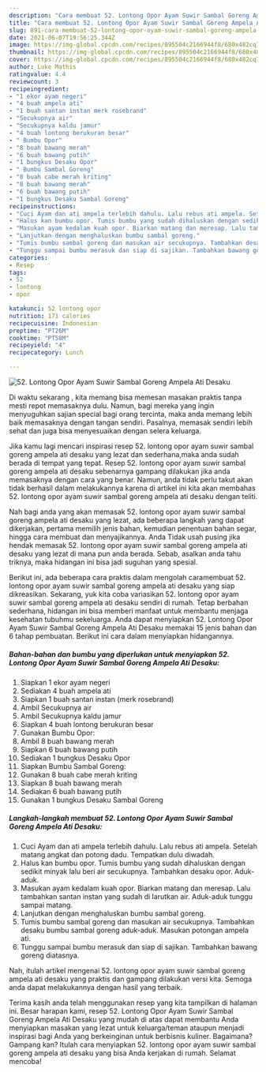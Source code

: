 ```yaml
---
description: "Cara membuat 52. Lontong Opor Ayam Suwir Sambal Goreng Ampela Ati Desaku yang enak Untuk Jualan"
title: "Cara membuat 52. Lontong Opor Ayam Suwir Sambal Goreng Ampela Ati Desaku yang enak Untuk Jualan"
slug: 891-cara-membuat-52-lontong-opor-ayam-suwir-sambal-goreng-ampela-ati-desaku-yang-enak-untuk-jualan
date: 2021-06-07T19:56:25.344Z
image: https://img-global.cpcdn.com/recipes/895504c2166944f8/680x482cq70/52-lontong-opor-ayam-suwir-sambal-goreng-ampela-ati-desaku-foto-resep-utama.jpg
thumbnail: https://img-global.cpcdn.com/recipes/895504c2166944f8/680x482cq70/52-lontong-opor-ayam-suwir-sambal-goreng-ampela-ati-desaku-foto-resep-utama.jpg
cover: https://img-global.cpcdn.com/recipes/895504c2166944f8/680x482cq70/52-lontong-opor-ayam-suwir-sambal-goreng-ampela-ati-desaku-foto-resep-utama.jpg
author: Luke Mathis
ratingvalue: 4.4
reviewcount: 3
recipeingredient:
- "1 ekor ayam negeri"
- "4 buah ampela ati"
- "1 buah santan instan merk rosebrand"
- "Secukupnya air"
- "Secukupnya kaldu jamur"
- "4 buah lontong berukuran besar"
- " Bumbu Opor"
- "8 buah bawang merah"
- "6 buah bawang putih"
- "1 bungkus Desaku Opor"
- " Bumbu Sambal Goreng"
- "8 buah cabe merah kriting"
- "8 buah bawang merah"
- "6 buah bawang putih"
- "1 bungkus Desaku Sambal Goreng"
recipeinstructions:
- "Cuci Ayam dan ati ampela terlebih dahulu. Lalu rebus ati ampela. Setelah matang angkat dan potong dadu. Tempatkan dulu diwadah."
- "Halus kan bumbu opor. Tumis bumbu yang sudah dihaluskan dengan sedikit minyak lalu beri air secukupnya. Tambahkan desaku opor. Aduk-aduk."
- "Masukan ayam kedalam kuah opor. Biarkan matang dan meresap. Lalu tambahkan santan instan yang sudah di larutkan air. Aduk-aduk tunggu sampai matang."
- "Lanjutkan dengan menghaluskan bumbu sambal goreng."
- "Tumis bumbu sambal goreng dan masukan air secukupnya. Tambahkan desaku bumbu sambal goreng aduk-aduk. Masukan potongan ampela ati."
- "Tunggu sampai bumbu merasuk dan siap di sajikan. Tambahkan bawang goreng diatasnya."
categories:
- Resep
tags:
- 52
- lontong
- opor

katakunci: 52 lontong opor 
nutrition: 171 calories
recipecuisine: Indonesian
preptime: "PT26M"
cooktime: "PT58M"
recipeyield: "4"
recipecategory: Lunch

---
```



![52. Lontong Opor Ayam Suwir Sambal Goreng Ampela Ati Desaku](https://img-global.cpcdn.com/recipes/895504c2166944f8/680x482cq70/52-lontong-opor-ayam-suwir-sambal-goreng-ampela-ati-desaku-foto-resep-utama.jpg)

Di waktu  sekarang , kita memang bisa memesan masakan praktis tanpa mesti repot memasaknya dulu. Namun, bagi mereka yang ingin menyuguhkan sajian special bagi orang tercinta, maka anda memang lebih baik memasaknya dengan tangan sendiri. Pasalnya, memasak sendiri lebih sehat dan juga bisa menyesuaikan dengan selera keluarga.

Jika kamu lagi mencari inspirasi resep 52. lontong opor ayam suwir sambal goreng ampela ati desaku yang lezat dan sederhana,maka anda sudah berada di tempat yang tepat. Resep 52. lontong opor ayam suwir sambal goreng ampela ati desaku  sebenarnya gampang dilakukan jika anda memasaknya dengan cara yang benar. Namun, anda tidak perlu takut akan tidak berhasil dalam melakukannya 
karena di artikel ini kita akan membahas 52. lontong opor ayam suwir sambal goreng ampela ati desaku dengan teliti.  



Nah bagi anda yang akan memasak 52. lontong opor ayam suwir sambal goreng ampela ati desaku yang lezat, ada beberapa langkah yang dapat dikerjakan, pertama memilih jenis bahan, kemudian penentuan bahan segar, hingga cara membuat dan menyajikannya. Anda Tidak usah pusing jika hendak memasak 52. lontong opor ayam suwir sambal goreng ampela ati desaku yang lezat di mana pun anda berada. Sebab, asalkan anda  tahu triknya, maka hidangan ini bisa jadi suguhan yang spesial.

Berikut ini, ada beberapa cara praktis  dalam mengolah caramembuat 52. lontong opor ayam suwir sambal goreng ampela ati desaku yang siap dikreasikan. Sekarang, yuk kita coba variasikan 52. lontong opor ayam suwir sambal goreng ampela ati desaku sendiri di rumah. Tetap berbahan sederhana, hidangan ini bisa memberi manfaat untuk membantu menjaga kesehatan tubuhmu sekeluarga. Anda dapat menyiapkan 52. Lontong Opor Ayam Suwir Sambal Goreng Ampela Ati Desaku memakai 15 jenis bahan dan 6 tahap pembuatan. Berikut ini cara dalam menyiapkan hidangannya.

<!--inarticleads1-->

##### Bahan-bahan dan bumbu yang diperlukan untuk menyiapkan 52. Lontong Opor Ayam Suwir Sambal Goreng Ampela Ati Desaku:

1. Siapkan 1 ekor ayam negeri
1. Sediakan 4 buah ampela ati
1. Siapkan 1 buah santan instan (merk rosebrand)
1. Ambil Secukupnya air
1. Ambil Secukupnya kaldu jamur
1. Siapkan 4 buah lontong berukuran besar
1. Gunakan  Bumbu Opor:
1. Ambil 8 buah bawang merah
1. Siapkan 6 buah bawang putih
1. Sediakan 1 bungkus Desaku Opor
1. Siapkan  Bumbu Sambal Goreng:
1. Gunakan 8 buah cabe merah kriting
1. Siapkan 8 buah bawang merah
1. Sediakan 6 buah bawang putih
1. Gunakan 1 bungkus Desaku Sambal Goreng




<!--inarticleads2-->

##### Langkah-langkah membuat 52. Lontong Opor Ayam Suwir Sambal Goreng Ampela Ati Desaku:

1. Cuci Ayam dan ati ampela terlebih dahulu. Lalu rebus ati ampela. Setelah matang angkat dan potong dadu. Tempatkan dulu diwadah.
1. Halus kan bumbu opor. Tumis bumbu yang sudah dihaluskan dengan sedikit minyak lalu beri air secukupnya. Tambahkan desaku opor. Aduk-aduk.
1. Masukan ayam kedalam kuah opor. Biarkan matang dan meresap. Lalu tambahkan santan instan yang sudah di larutkan air. Aduk-aduk tunggu sampai matang.
1. Lanjutkan dengan menghaluskan bumbu sambal goreng.
1. Tumis bumbu sambal goreng dan masukan air secukupnya. Tambahkan desaku bumbu sambal goreng aduk-aduk. Masukan potongan ampela ati.
1. Tunggu sampai bumbu merasuk dan siap di sajikan. Tambahkan bawang goreng diatasnya.




Nah, itulah artikel mengenai  52. lontong opor ayam suwir sambal goreng ampela ati desaku  yang praktis dan gampang dilakukan versi kita. Semoga anda dapat melakukannya dengan hasil yang terbaik. 

Terima kasih anda telah menggunakan resep yang kita tampilkan di halaman ini. Besar harapan kami, resep  52. Lontong Opor Ayam Suwir Sambal Goreng Ampela Ati Desaku yang mudah di atas dapat membantu Anda menyiapkan masakan yang lezat untuk keluarga/teman ataupun menjadi inspirasi bagi Anda yang berkeinginan untuk berbisnis kuliner. Bagaimana? Gampang kan? Itulah cara menyiapkan 52. lontong opor ayam suwir sambal goreng ampela ati desaku yang bisa Anda kerjakan di rumah. Selamat mencoba!

